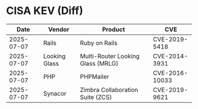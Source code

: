 # CISA KEV (Diff)

| Date | Vendor | Product | CVE |
| ---- | ------ | ------- | --- |
| 2025-07-07 | Rails | Ruby on Rails | CVE-2019-5418 |
| 2025-07-07 | Looking Glass | Multi-Router Looking Glass (MRLG) | CVE-2014-3931 |
| 2025-07-07 | PHP | PHPMailer | CVE-2016-10033 |
| 2025-07-07 | Synacor | Zimbra Collaboration Suite (ZCS) | CVE-2019-9621 |
